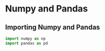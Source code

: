 # Numpy and Pandas

## Importing Numpy and Pandas
```python
import numpy as np
import pandas as pd
```